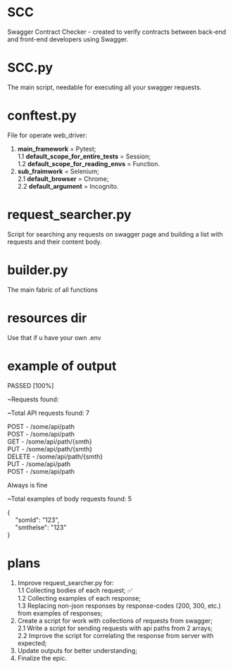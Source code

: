 # SCC
Swagger Contract Checker - created to verify contracts between back-end and front-end developers using Swagger.

# SCC.py
The main script, needable for executing all your swagger requests.

# conftest.py 
File for operate web_driver: 

1. **main_framework** = Pytest; \
1.1 **default_scope_for_entire_tests** = Session; \
1.2 **default_scope_for_reading_envs** = Function.
2. **sub_fraimwork** = Selenium; \
2.1 **default_browser** = Chrome; \
2.2 **default_argument** = Incognito.

# request_searcher.py
Script for searching any requests on swagger page and building a list with requests and their content body.

# builder.py
The main fabric of all functions

# resources dir
Use that if u have your own .env

# example of output
PASSED [100%]

~Requests found: 

~Total API requests found: 7

POST - /some/api/path \
POST - /some/api/path \
GET - /some/api/path/{smth} \
PUT - /some/api/path/{smth} \
DELETE - /some/api/path/{smth} \
PUT - /some/api/path \
POST - /some/api/path 

Always is fine

~Total examples of body requests found: 5

{ \
  &emsp; "somId": "123", \
  &emsp; "smthelse": "123" \
}

# plans
1. Improve request_searcher.py for: \
1.1 Collecting bodies of each request; ✅\
1.2 Collecting examples of each response; \
1.3 Replacing non-json responses by response-codes (200, 300, etc.) from examples of responses;
2. Create a script for work with collections of requests from swagger; \
2.1 Write a script for sending requests with api paths from 2 arrays; \
2.2 Improve the script for correlating the response from server with expected; 
3. Update outputs for better understanding;
4. Finalize the epic.
